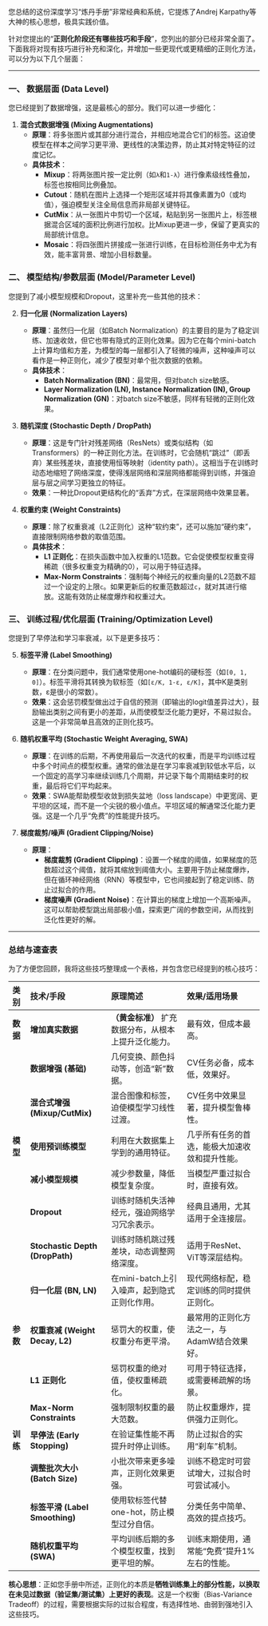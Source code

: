 您总结的这份深度学习“炼丹手册”非常经典和系统，它提炼了Andrej Karpathy等大神的核心思想，极具实践价值。

针对您提出的“**正则化阶段还有哪些技巧和手段**”，您列出的部分已经非常全面了。下面我将对现有技巧进行补充和深化，并增加一些更现代或更精细的正则化方法，可以分为以下几个层面：

---

### 一、 数据层面 (Data Level)

您已经提到了数据增强，这是最核心的部分。我们可以进一步细化：

1.  **混合式数据增强 (Mixing Augmentations)**
    *   **原理**：将多张图片或其部分进行混合，并相应地混合它们的标签。这迫使模型在样本之间学习更平滑、更线性的决策边界，防止其对特定特征的过度记忆。
    *   **具体技术**：
        *   **Mixup**：将两张图片按一定比例（如`λ`和`1-λ`）进行像素级线性叠加，标签也按相同比例叠加。
        *   **Cutout**：随机在图片上选择一个矩形区域并将其像素置为0（或均值），强迫模型关注全局信息而非局部关键特征。
        *   **CutMix**：从一张图片中剪切一个区域，粘贴到另一张图片上，标签根据混合区域的面积比例进行加权。比Mixup更进一步，保留了更真实的局部统计信息。
        *   **Mosaic**：将四张图片拼接成一张进行训练，在目标检测任务中尤为有效，能丰富背景、增加小目标数量。

### 二、 模型结构/参数层面 (Model/Parameter Level)

您提到了减小模型规模和Dropout，这里补充一些其他的技术：

2.  **归一化层 (Normalization Layers)**
    *   **原理**：虽然归一化层（如Batch Normalization）的主要目的是为了稳定训练、加速收敛，但它也带有隐式的正则化效果。因为它在每个mini-batch上计算均值和方差，为模型的每一层都引入了轻微的噪声，这种噪声可以看作是一种正则化，减少了模型对单个批次数据的依赖。
    *   **具体技术**：
        *   **Batch Normalization (BN)**：最常用，但对batch size敏感。
        *   **Layer Normalization (LN), Instance Normalization (IN), Group Normalization (GN)**：对batch size不敏感，同样有轻微的正则化效果。

3.  **随机深度 (Stochastic Depth / DropPath)**
    *   **原理**：这是专门针对残差网络（ResNets）或类似结构（如Transformers）的一种正则化方法。在训练时，它会随机“跳过”（即丢弃）某些残差块，直接使用恒等映射（identity path）。这相当于在训练时动态地缩短了网络深度，使得浅层网络和深层网络都能得到训练，并强迫层与层之间学习更独立的特征。
    *   **效果**：一种比Dropout更结构化的“丢弃”方式，在深层网络中效果显著。

4.  **权重约束 (Weight Constraints)**
    *   **原理**：除了权重衰减（L2正则化）这种“软约束”，还可以施加“硬约束”，直接限制网络参数的取值范围。
    *   **具体技术**：
        *   **L1 正则化**：在损失函数中加入权重的L1范数。它会促使模型权重变得稀疏（很多权重变为精确的0），可以用于特征选择。
        *   **Max-Norm Constraints**：强制每个神经元的权重向量的L2范数不超过一个设定的上限`c`。如果更新后的权重范数超过`c`，就对其进行缩放。这能有效防止梯度爆炸和权重过大。

### 三、 训练过程/优化层面 (Training/Optimization Level)

您提到了早停法和学习率衰减，以下是更多技巧：

5.  **标签平滑 (Label Smoothing)**
    *   **原理**：在分类问题中，我们通常使用one-hot编码的硬标签（如`[0, 1, 0]`）。标签平滑将其转换为软标签（如`[ε/K, 1-ε, ε/K]`，其中K是类别数，ε是很小的常数）。
    *   **效果**：这会惩罚模型做出过于自信的预测（即输出的logit值差异过大），鼓励输出类别之间有更小的差距，从而使模型泛化能力更好，不易过拟合。这是一个非常简单且高效的正则化技巧。

6.  **随机权重平均 (Stochastic Weight Averaging, SWA)**
    *   **原理**：在训练的后期，不再使用最后一次迭代的权重，而是平均训练过程中多个时间点的模型权重。通常的做法是在学习率衰减到较低水平后，以一个固定的高学习率继续训练几个周期，并记录下每个周期结束时的权重，最后将它们平均起来。
    *   **效果**：SWA能帮助模型收敛到损失盆地（loss landscape）中更宽阔、更平坦的区域，而不是一个尖锐的极小值点。平坦区域的解通常泛化能力更强。这是一个几乎“免费”的性能提升技巧。

7.  **梯度裁剪/噪声 (Gradient Clipping/Noise)**
    *   **原理**：
        *   **梯度裁剪 (Gradient Clipping)**：设置一个梯度的阈值，如果梯度的范数超过这个阈值，就将其缩放到阈值大小。主要用于防止梯度爆炸，但在循环神经网络（RNN）等模型中，它也间接起到了稳定训练、防止过拟合的作用。
        *   **梯度噪声 (Gradient Noise)**：在计算出的梯度上增加一个高斯噪声。这可以帮助模型跳出局部极小值，探索更广阔的参数空间，从而找到泛化性更好的解。

---

### 总结与速查表

为了方便您回顾，我将这些技巧整理成一个表格，并包含您已经提到的核心技巧：

| 类别 | 技术/手段 | 原理简述 | 效果/适用场景 |
| :--- | :--- | :--- | :--- |
| **数据** | **增加真实数据** | **（黄金标准）** 扩充数据分布，从根本上提升泛化能力。 | 最有效，但成本最高。 |
| | **数据增强 (基础)** | 几何变换、颜色抖动等，创造“新”数据。 | CV任务必备，成本低，效果好。 |
| | **混合式增强 (Mixup/CutMix)** | 混合图像和标签，迫使模型学习线性过渡。 | CV任务中效果显著，提升模型鲁棒性。 |
| **模型** | **使用预训练模型** | 利用在大数据集上学到的通用特征。 | 几乎所有任务的首选，能极大加速收敛和提升性能。 |
| | **减小模型规模** | 减少参数量，降低模型复杂度。 | 当模型严重过拟合时，直接有效。 |
| | **Dropout** | 训练时随机失活神经元，强迫网络学习冗余表示。 | 经典且通用，尤其适用于全连接层。 |
| | **Stochastic Depth (DropPath)** | 训练时随机跳过残差块，动态调整网络深度。 | 适用于ResNet、ViT等深层结构。 |
| | **归一化层 (BN, LN)** | 在mini-batch上引入噪声，起到隐式正则化作用。 | 现代网络标配，稳定训练的同时提供正则化。 |
| **参数** | **权重衰减 (Weight Decay, L2)** | 惩罚大的权重，使权重分布更平滑。 | 最常用的正则化方法之一，与AdamW结合效果好。 |
| | **L1 正则化** | 惩罚权重的绝对值，使权重稀疏化。 | 可用于特征选择，或需要稀疏解的场景。 |
| | **Max-Norm Constraints** | 强制限制权重的最大范数。 | 防止权重爆炸，提供强力正则化。 |
| **训练** | **早停法 (Early Stopping)** | 在验证集性能不再提升时停止训练。 | 防止过拟合的实用“刹车”机制。 |
| | **调整批次大小 (Batch Size)** | 小批次带来更多噪声，正则化效果更强。 | 训练不稳定时可尝试增大，过拟合时可尝试减小。 |
| | **标签平滑 (Label Smoothing)** | 使用软标签代替one-hot，防止模型过分自信。 | 分类任务中简单、高效的提点技巧。 |
| | **随机权重平均 (SWA)** | 平均训练后期的多个模型权重，找到更平坦的解。 | 训练末期使用，通常能“免费”提升1%左右的性能。 |

**核心思想**：正如您手册中所述，正则化的本质是**牺牲训练集上的部分性能，以换取在未见过数据（验证集/测试集）上更好的表现**。这是一个权衡（Bias-Variance Tradeoff）的过程，需要根据实际的过拟合程度，有选择性地、由弱到强地引入这些技巧。